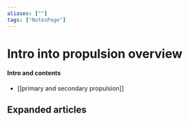 ```yaml
---
aliases: [""]
tags: ["NotesPage"]
---
```


# Intro into propulsion overview

#### Intro and contents
- [[primary and secondary propulsion]]


## Expanded articles
